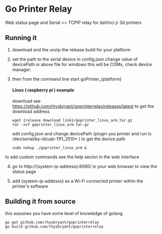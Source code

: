# Go Printer Relay

Web status page and Serial <> TCPIP relay for daVinci jr 3d printers

## Running it

1. download and the unzip the release build for your platform

2. set the path to the serial device in config.json
   change value of devicePath in above file
   for windows this will be COMx, check device manager.

3. then from the command line start goPrinter_{platform}

   #### Linux ( raspberry pi ) example

   download
 see https://github.com/rhysbryant/goprinterrelay/releases/latest to get the download address

   ```shell
   wget {release download link}/goprinter_linux_arm.tar.gz 
   tar -xvf goprinter_linux_arm.tar.gz
   ```
   edit config.json and change devicePath (plugin you printer and run ls /dev/serial/by-id/usb-11f1_2510* )
   to get the device path
   ```shell
   sudo nohup ./goprinter_linux_arm &
   ```

  to add custom commands see the help secion in the web interface
   ​

4. go to http://{system-ip-address}:8080/ in your web browser to view the status page

5. add {system-ip-addesss} as a Wi-Fi connected printer within the printer's software

 ## Building it from source 
this assumes you have some level of knowledge of golang 

````shell
go get github.com/rhysbryant/goprinterrelay
go build github.com/rhysbryant/goprinterrelay

````